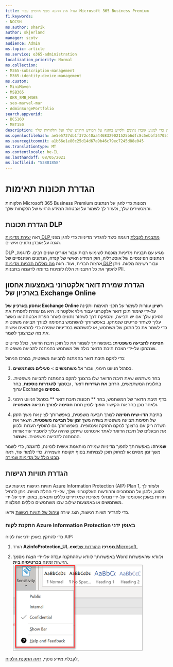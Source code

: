 ```yaml
---
title: הגדל את ההגנה מפני איומים עבור Microsoft 365 Business Premium
f1.keywords:
- NOCSH
ms.author: sharik
author: skjerland
manager: scotv
audience: Admin
ms.topic: article
ms.service: o365-administration
localization_priority: Normal
ms.collection:
- M365-subscription-management
- M365-identity-device-management
ms.custom:
- MiniMaven
- MSB365
- OKR_SMB_M365
- seo-marvel-mar
- AdminSurgePortfolio
search.appverid:
- BCS160
- MET150
description: הגדר תכונות תאימות כדי למנוע אובדן נתונים ולסייע בהגנה על המידע הרגיש שלך ועל הלקוחות שלך.
ms.openlocfilehash: ae5e5727db1f372c40aa4468329021525b6dfc8c5ebbf34705184e461df069e5
ms.sourcegitcommit: a1b66e1e80c25d14d67a9b46c79ec7245d88e045
ms.translationtype: MT
ms.contentlocale: he-IL
ms.lasthandoff: 08/05/2021
ms.locfileid: "53881858"
---
```

# <a name="set-up-compliance-features"></a>הגדרת תכונות תאימות

הלקוחות Microsoft 365 Business Premium תכונות כדי להגן על הנתונים והמכשירים שלך, ולעזור לך לשמור על אבטחת המידע הרגיש של הלקוחות שלך.

## <a name="set-up-dlp-features"></a>הגדרת תכונות DLP

ראה [יצירת מדיניות DLP מתבנית לקבלת](../compliance/create-a-dlp-policy-from-a-template.md) דוגמה כיצד להגדיר מדיניות כדי להגן מפני הגנה על אובדן נתונים אישיים. 
  
DLP מגיע עם תבניות מדיניות מוכנות לשימוש רבות עבור אזורים שונים רבים. לדוגמה, הנתונים הפיננסיים של אוסטרליה, חוק המידע האישי של קנדה, הנתונים הפיננסיים של ארצות הברית, ועוד. ראה [מה כוללות תבניות מדיניות DLP](../compliance/what-the-dlp-policy-templates-include.md) עבור רשימה מלאה. ניתן להפוך את כל התבניות הללו לזמינות בדומה לדוגמה בתבנית PII. 
  
## <a name="set-up-email-retention-with-exchange-online-archiving"></a>הגדרת שמירת דואר אלקטרוני באמצעות אחסון בארכיון של Exchange Online

 **אחסון בארכיון של Exchange Online רשיון** עוזרות לשמור על תקני תאימות ותקינה על-ידי שימור תוכן דואר אלקטרוני עבור גילוי אלקטרוני. היא גם עוזרת להפחית את הסיכון שלך אם יש תביעה, ומספקת דרך לשחזר נתונים לאחר הפרת אבטחה או כאשר עליך לשחזר פריטים שנמחקו. באפשרותך להשתמש בחסימה לצורך תביעה משפטית כדי לשמר את כל התוכן של משתמש, או להשתמש במדיניות שמירה כדי להתאים אישית את מה שברצונך לשמר.
  
**חסימה לתביעה משפטית:** באפשרותך לשמור את כל תוכן תיבת הדואר, כולל פריטים שנמחקו על-ידי הצבת תיבת הדואר כולה של משתמש בהמתנה לתביעה משפטית. 
    
כדי למקם תיבת דואר בהמתנה לתביעה משפטית, במרכז הניהול:
    
1. בסרגל הניווט הימני, עבור אל **משתמשים** \> **פעילים משתמשים**.
    
2. בחר משתמש שאת תיבת הדואר שלו ברצונך למקם בהמתנה לתביעה משפטית. בחלונית המשתמשים, הרחב **את הגדרות** דואר , ובסמוך **להגדרות נוספות**, בחר ערוך Exchange **נוספים**.
    
3. בדף תיבת הדואר של המשתמש, בחר ** תכונות תיבת דואר ** בסרגל הניווט הימני ולאחר מכן בחר את הקישור **הפוך** לזמין תחת **חסימה לצורך תביעה משפטית.**
    
4. בתיבת **הדו-שיח חסימה** לצורך תביעה משפטית, באפשרותך לציין את משך הזמן של חסימת תביעה משפטית בשדה משך **זמן של תביעה משפטית.** השאר את השדה ריק אם ברצונך למקם החזקה אינסופית. באפשרותך גם להוסיף הערות ולכוון את הבעלים של תיבת הדואר לאתר אינטרנט שייתכן שיהיה עליך להסביר עוד אודות ההמתנה לתביעה משפטית. \>**שמור**.
    
**שמירה:** באפשרותך להפוך מדיניות שמירה מותאמת אישית לזמינה, לדוגמה, כדי לשמר משך זמן מסוים או למחוק תוכן לצמיתות בסוף תקופת השמירה. כדי ללמוד עוד, ראה [מבט כולל על מדיניות שמירה](../compliance/retention.md).

## <a name="set-up-sensitivity-labels"></a>הגדרת תוויות רגישות

תוויות רגישות מגיעות עם Azure Information Protection (AIP) Plan 1, ולעזור לך לסווג, ולהגן על המסמכים וההודעות האלקטרוני שלך, על-ידי החלת תוויות. ניתן להחיל תוויות באופן אוטומטי על-ידי מנהלי מערכת שמגדירים כללים ותנאים, באופן ידני על-ידי משתמשים או באמצעות שילוב שבו משתמשים כוללים המלצות.

כדי להגדיר תוויות רגישות, הצג יצירה [וניהול של תוויות רגישות](../business-video/create-sensitivity-labels.md) וידאו.



### <a name="install-the-azure-information-protection-client-manually"></a>התקנת לקוח Azure Information Protection באופן ידני

כדי להתקין באופן ידני את לקוח AIP:

1. הורד **AzinfoProtection_UL.exeממרכז** [ההורדות של Microsoft.](https://www.microsoft.com/download/details.aspx?id=53018)
 
2. באפשרותך לוודא שההתקנה עבדה על-ידי הצגת מסמך  Word ולוודא שהאפשרות רגישות זמינה **בכרטיסיה בית.**
<br/>![הרשימה הנפתחת של הכרטיסיה 'הגנה' במסמך Word.](../media/word-sensitivity.png)

לקבלת מידע נוסף, [ראה התקנת הלקוח.](/azure/information-protection/infoprotect-tutorial-step3)